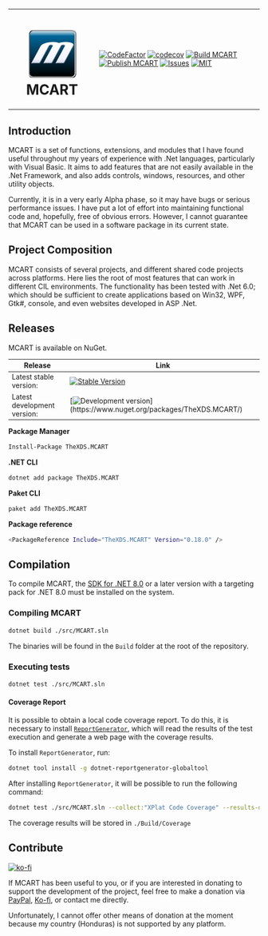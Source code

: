 <table>
<tr>
<td>
<h1 align="center">
<img src="https://raw.githubusercontent.com/TheXDS/MCART/master/Art/MCART.png" width="96px">
MCART
</h1>
</td>
<td>

[![CodeFactor](https://www.codefactor.io/repository/github/thexds/mcart/badge)](https://www.codefactor.io/repository/github/thexds/mcart)
[![codecov](https://codecov.io/gh/TheXDS/MCART/branch/master/graph/badge.svg?token=B3WZ7C4VTS)](https://codecov.io/gh/TheXDS/MCART)
[![Build MCART](https://github.com/TheXDS/MCART/actions/workflows/build.yml/badge.svg)](https://github.com/TheXDS/MCART/actions/workflows/build.yml)
[![Publish MCART](https://github.com/TheXDS/MCART/actions/workflows/publish.yml/badge.svg)](https://github.com/TheXDS/MCART/actions/workflows/publish.yml)
[![Issues](https://img.shields.io/github/issues/TheXDS/MCART)](https://github.com/TheXDS/MCART/issues)
[![MIT](https://img.shields.io/github/license/TheXDS/MCART)](https://mit-license.org/)

</td>
</tr>
</table>

## Introduction
MCART is a set of functions, extensions, and modules that I have found
useful throughout my years of experience with .Net languages,
particularly with Visual Basic. It aims to add features that are not
easily available in the .Net Framework, and also adds controls,
windows, resources, and other utility objects.

Currently, it is in a very early Alpha phase, so it may
have bugs or serious performance issues. I have put a lot of effort into
maintaining functional code and, hopefully, free of obvious errors. However,
I cannot guarantee that MCART can be used in a software package in its
current state.

## Project Composition
MCART consists of several projects, and different shared code
projects across platforms. Here lies the root of most
features that can work in different CIL environments. The
functionality has been tested with .Net 6.0; which should be sufficient
to create applications based on Win32, WPF, Gtk#, console, and even
websites developed in ASP .Net.

## Releases
MCART is available on NuGet.

Release | Link
--- | ---
Latest stable version: | [![Stable Version](https://img.shields.io/nuget/v/TheXDS.MCART)](https://www.nuget.org/packages/TheXDS.MCART/)
Latest development version: | [![Development version]([https://buildstats.info/nuget/TheXDS.MCART?includePreReleases=true](https://img.shields.io/nuget/vpre/TheXDS.MCART))](https://www.nuget.org/packages/TheXDS.MCART/)

**Package Manager**  
```sh
Install-Package TheXDS.MCART
```
**.NET CLI**  
```sh
dotnet add package TheXDS.MCART
```
**Paket CLI**  
```sh
paket add TheXDS.MCART
```
**Package reference**  
```sh
<PackageReference Include="TheXDS.MCART" Version="0.18.0" />
```

## Compilation
To compile MCART, the [SDK for .NET 8.0](https://dotnet.microsoft.com/) or a later version with a targeting pack for .NET 8.0 must be installed on the system.

### Compiling MCART
```sh
dotnet build ./src/MCART.sln
```
The binaries will be found in the `Build` folder at the root of the repository.

### Executing tests
```sh
dotnet test ./src/MCART.sln
```
#### Coverage Report
It is possible to obtain a local code coverage report. To do this, it is necessary to install [`ReportGenerator`](https://github.com/danielpalme/ReportGenerator), which will read the results of the test execution and generate a web page with the coverage results.

To install `ReportGenerator`, run:
```sh
dotnet tool install -g dotnet-reportgenerator-globaltool
```
After installing `ReportGenerator`, it will be possible to run the following command:
```sh
dotnet test ./src/MCART.sln --collect:"XPlat Code Coverage" --results-directory:./Build/Tests ; reportgenerator.exe -reports:./Build/Tests/*/coverage.cobertura.xml -targetdir:./Build/Coverage/
```
The coverage results will be stored in `./Build/Coverage`

## Contribute
[![ko-fi](https://ko-fi.com/img/githubbutton_sm.svg)](https://ko-fi.com/W7W415UCHY)

If MCART has been useful to you, or if you are interested in donating to support the development of the project, feel free to make a donation via [PayPal](https://paypal.me/thexds), [Ko-fi](https://ko-fi.com/W7W415UCHY), or contact me directly.

Unfortunately, I cannot offer other means of donation at the moment because my country (Honduras) is not supported by any platform.
